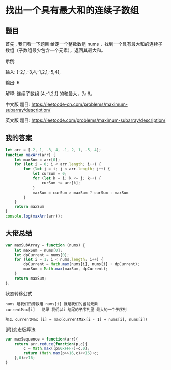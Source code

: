 # 找出一个具有最大和的连续子数组

## 题目
首先 , 我们看一下题目
给定一个整数数组 nums ，找到一个具有最大和的连续子数组（子数组最少包含一个元素），返回其最大和。

示例:

输入: [-2,1,-3,4,-1,2,1,-5,4],

输出: 6

解释: 连续子数组 [4,-1,2,1] 的和最大，为 6。

中文版 题目: https://leetcode-cn.com/problems/maximum-subarray/description/

英文版 题目: https://leetcode.com/problems/maximum-subarray/description/

## 我的答案

```js
let arr = [-2, 1, -3, 4, -1, 2, 1, -5, 4];
function maxArr(arr) {
    let maxSum = arr[0];
    for (let i = 0; i < arr.length; i++) {
        for (let j = i; j < arr.length; j++) {
            let curSum = 0;
            for (let k = i; k <= j; k++) {
                curSum += arr[k];
            }
            maxSum = curSum > maxSum ? curSum : maxSum
        }
    }
    return maxSum
}
console.log(maxArr(arr));
```

## 大佬总结

```js
var maxSubArray = function (nums) {
    let maxSum = nums[0];
    let dpCurrent = nums[0];
    for (let i = 1; i < nums.length; i++) {
        dpCurrent = Math.max(nums[i], nums[i] + dpCurrent);
        maxSum = Math.max(maxSum, dpCurrent);
    }
    return maxSum;
};
```
状态转移公式
```
nums 是我们的源数组 nums[i] 就是我们的当前元素
currentMax[i]   记录 我们以i 结尾的子序列里 最大的一个子序列

那么 currentMax [i] = max(currentMax[i - 1] + nums[i], nums[i])
```

[附]变态版算法
```js
var maxSequence = function(arr){
    return arr.reduce(function(p,c){
        c = Math.max((p&0xFFFF)+c,0);
        return (Math.max(p>>16,c)<<16)+c;
    },0)>>16;
}
```